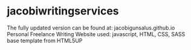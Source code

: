 # jacobiwritingservices
The fully updated version can be found at: jacobigunsalus.github.io
Personal Freelance Writing Website
used: javascript, HTML, CSS, SASS
base template from HTML5UP
